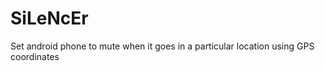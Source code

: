 SiLeNcEr
========

Set android phone to mute when it goes in a particular location using GPS coordinates